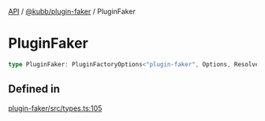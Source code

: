 [API](../../../packages.md) / [@kubb/plugin-faker](../index.md) / PluginFaker

# PluginFaker

```ts
type PluginFaker: PluginFactoryOptions<"plugin-faker", Options, ResolvedOptions, never, ResolvePathOptions>;
```

## Defined in

[plugin-faker/src/types.ts:105](https://github.com/kubb-project/kubb/blob/7f30045af96d8c89b6cda0a30f7535f095a0cb45/packages/plugin-faker/src/types.ts#L105)
